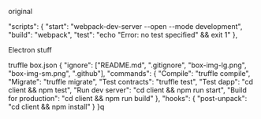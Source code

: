 original

  "scripts": {
    "start": "webpack-dev-server --open --mode development",
    "build": "webpack",
    "test": "echo \"Error: no test specified\" && exit 1"
  },

Electron stuff





truffle box.json
{
  "ignore": ["README.md", ".gitignore", "box-img-lg.png", "box-img-sm.png", ".github"],
  "commands": {
    "Compile": "truffle compile",
    "Migrate": "truffle migrate",
    "Test contracts": "truffle test",
    "Test dapp": "cd client && npm test",
    "Run dev server": "cd client && npm run start",
    "Build for production": "cd client && npm run build"
  },
  "hooks": {
    "post-unpack": "cd client && npm install"
  }
}q
